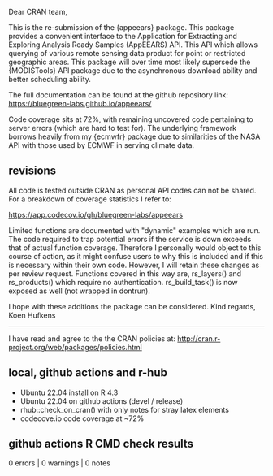 Dear CRAN team,

This is the re-submission of the {appeears} package. This package provides a
convenient interface to the Application for Extracting and Exploring Analysis
Ready Samples (AppEEARS) API. This API which allows querying of various remote
sensing data product for point or restricted geographic areas. This package will
over time most likely supersede the {MODISTools} API package due to the 
asynchronous download ability and better scheduling ability.

The full documentation can be found at the github repository link:
https://bluegreen-labs.github.io/appeears/

Code coverage sits at 72%, with remaining uncovered code pertaining to server
errors (which are hard to test for). The underlying framework borrows heavily
from my {ecmwfr} package due to similarities of the NASA API with those used
by ECMWF in serving climate data.

## revisions

All code is tested outside CRAN as personal API codes can not be shared. For
a breakdown of coverage statistics I refer to:

https://app.codecov.io/gh/bluegreen-labs/appeears

Limited functions are documented with "dynamic" examples which are run.
The code required to trap potential errors if the service is down
exceeds that of actual function coverage. Therefore I personally would object 
to this course of action, as it might confuse users to why this is included and if
this is necessary within their own code. However, I will retain these changes
as per review request. Functions covered in this way are, rs_layers() and 
rs_products() which require no authentication. rs_build_task() is now exposed
as well (not wrapped in dontrun).

I hope with these additions the package can be considered.
Kind regards,
Koen Hufkens

--- 

I have read and agree to the the CRAN policies at:
http://cran.r-project.org/web/packages/policies.html

## local, github actions and r-hub

- Ubuntu 22.04 install on R 4.3
- Ubuntu 22.04 on github actions (devel / release)
- rhub::check_on_cran() with only notes for stray latex elements
- codecove.io code coverage at ~72%

## github actions R CMD check results

0 errors | 0 warnings | 0 notes

